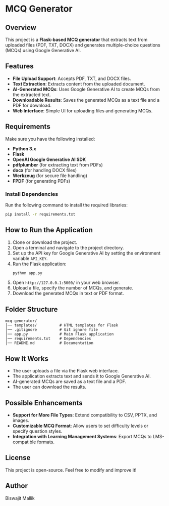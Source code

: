 # MCQ Generator

## Overview
This project is a **Flask-based MCQ generator** that extracts text from uploaded files (PDF, TXT, DOCX) and generates multiple-choice questions (MCQs) using Google Generative AI.

## Features
- **File Upload Support**: Accepts PDF, TXT, and DOCX files.
- **Text Extraction**: Extracts content from the uploaded document.
- **AI-Generated MCQs**: Uses Google Generative AI to create MCQs from the extracted text.
- **Downloadable Results**: Saves the generated MCQs as a text file and a PDF for download.
- **Web Interface**: Simple UI for uploading files and generating MCQs.

## Requirements
Make sure you have the following installed:
- **Python 3.x**
- **Flask**
- **OpenAI Google Generative AI SDK**
- **pdfplumber** (for extracting text from PDFs)
- **docx** (for handling DOCX files)
- **Werkzeug** (for secure file handling)
- **FPDF** (for generating PDFs)

### Install Dependencies
Run the following command to install the required libraries:
```sh
pip install -r requirements.txt
```

## How to Run the Application
1. Clone or download the project.
2. Open a terminal and navigate to the project directory.
3. Set up the API key for Google Generative AI by setting the environment variable `API_KEY`.
4. Run the Flask application:
   ```sh
   python app.py
   ```
5. Open `http://127.0.0.1:5000/` in your web browser.
6. Upload a file, specify the number of MCQs, and generate.
7. Download the generated MCQs in text or PDF format.

## Folder Structure
```
mcq-generator/
│── templates/          # HTML templates for Flask
│── .gitignore          # Git ignore file
│── app.py              # Main Flask application
│── requirements.txt    # Dependencies
│── README.md           # Documentation
```

## How It Works
- The user uploads a file via the Flask web interface.
- The application extracts text and sends it to Google Generative AI.
- AI-generated MCQs are saved as a text file and a PDF.
- The user can download the results.

## Possible Enhancements
- **Support for More File Types**: Extend compatibility to CSV, PPTX, and images.
- **Customizable MCQ Format**: Allow users to set difficulty levels or specify question styles.
- **Integration with Learning Management Systems**: Export MCQs to LMS-compatible formats.

## License
This project is open-source. Feel free to modify and improve it!

## Author
Biswajit Mallik 
